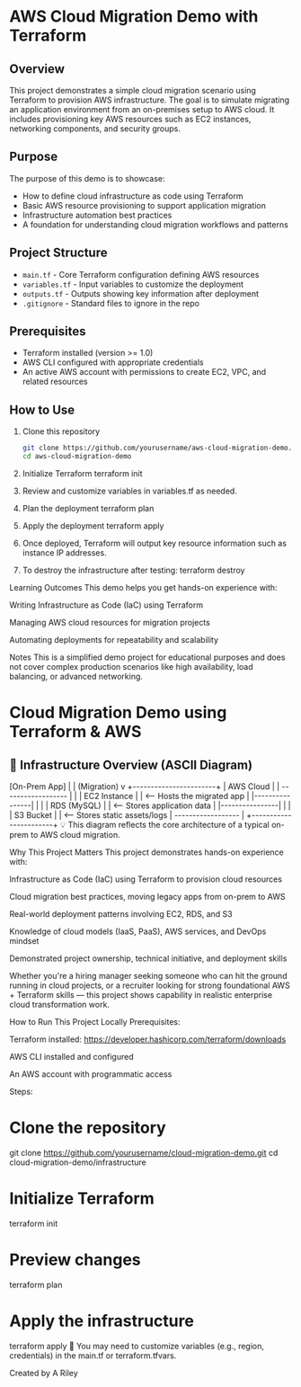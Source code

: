 # AWS Cloud Migration Demo with Terraform

## Overview

This project demonstrates a simple cloud migration scenario using Terraform to provision AWS infrastructure. The goal is to simulate migrating an application environment from an on-premises setup to AWS cloud. It includes provisioning key AWS resources such as EC2 instances, networking components, and security groups.

## Purpose

The purpose of this demo is to showcase:
- How to define cloud infrastructure as code using Terraform
- Basic AWS resource provisioning to support application migration
- Infrastructure automation best practices
- A foundation for understanding cloud migration workflows and patterns

## Project Structure

- `main.tf` - Core Terraform configuration defining AWS resources
- `variables.tf` - Input variables to customize the deployment
- `outputs.tf` - Outputs showing key information after deployment
- `.gitignore` - Standard files to ignore in the repo

## Prerequisites

- Terraform installed (version >= 1.0)
- AWS CLI configured with appropriate credentials
- An active AWS account with permissions to create EC2, VPC, and related resources

## How to Use

1. Clone this repository  
   ```bash
   git clone https://github.com/yourusername/aws-cloud-migration-demo.git
   cd aws-cloud-migration-demo

2.  Initialize Terraform
terraform init

3. Review and customize variables in variables.tf as needed.

4. Plan the deployment
terraform plan

5. Apply the deployment
terraform apply

6. Once deployed, Terraform will output key resource information such as instance IP addresses.

7. To destroy the infrastructure after testing:
terraform destroy

Learning Outcomes
This demo helps you get hands-on experience with:

Writing Infrastructure as Code (IaC) using Terraform

Managing AWS cloud resources for migration projects

Automating deployments for repeatability and scalability

Notes
This is a simplified demo project for educational purposes and does not cover complex production scenarios like high availability, load balancing, or advanced networking.

# Cloud Migration Demo using Terraform & AWS

## 🔧 Infrastructure Overview (ASCII Diagram)

 [On-Prem App]
        |
        |   (Migration)
        v
+-----------------------+
|    AWS Cloud         |
|  ------------------  |
|  | EC2 Instance    |  | <-- Hosts the migrated app
|  |----------------|  |
|  | RDS (MySQL)    |  | <-- Stores application data
|  |----------------|  |
|  | S3 Bucket      |  | <-- Stores static assets/logs
|  ------------------  |
+-----------------------+
💡 This diagram reflects the core architecture of a typical on-prem to AWS cloud migration.

Why This Project Matters
This project demonstrates hands-on experience with:

Infrastructure as Code (IaC) using Terraform to provision cloud resources

Cloud migration best practices, moving legacy apps from on-prem to AWS

Real-world deployment patterns involving EC2, RDS, and S3

Knowledge of cloud models (IaaS, PaaS), AWS services, and DevOps mindset

Demonstrated project ownership, technical initiative, and deployment skills

Whether you're a hiring manager seeking someone who can hit the ground running in cloud projects, or a recruiter looking for strong foundational AWS + Terraform skills — this project shows capability in realistic enterprise cloud transformation work.

How to Run This Project Locally
Prerequisites:

Terraform installed: https://developer.hashicorp.com/terraform/downloads

AWS CLI installed and configured

An AWS account with programmatic access

Steps:
# Clone the repository
git clone https://github.com/yourusername/cloud-migration-demo.git
cd cloud-migration-demo/infrastructure

# Initialize Terraform
terraform init

# Preview changes
terraform plan

# Apply the infrastructure
terraform apply
🔐 You may need to customize variables (e.g., region, credentials) in the main.tf or terraform.tfvars.

Created by A Riley
